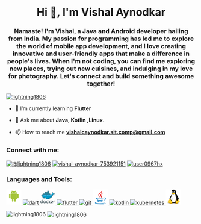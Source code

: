 <h1 align="center">Hi 👋, I'm Vishal Aynodkar</h1>
<h3 align="center">Namaste! I'm Vishal, a Java and Android developer hailing from India. My passion for programming has led me to explore the world of mobile app development, and I love creating innovative and user-friendly apps that make a difference in people's lives. When I'm not coding, you can find me exploring new places, trying out new cuisines, and indulging in my love for photography. Let's connect and build something awesome together!</h3>

<p align="left"> <a href="https://github.com/ryo-ma/github-profile-trophy"><img src="https://github-profile-trophy.vercel.app/?username=lightning1806" alt="lightning1806" /></a> </p>

- 🌱 I’m currently learning **Flutter**

- 💬 Ask me about **Java, Kotlin ,Linux.**

- 📫 How to reach me **vishalcaynodkar.sit.comp@gmail.com**

<h3 align="left">Connect with me:</h3>
<p align="left">
<a href="https://dev.to/@lightning1806" target="blank"><img align="center" src="https://raw.githubusercontent.com/rahuldkjain/github-profile-readme-generator/master/src/images/icons/Social/devto.svg" alt="@lightning1806" height="30" width="40" /></a>
<a href="https://linkedin.com/in/vishal-aynodkar-753921151" target="blank"><img align="center" src="https://raw.githubusercontent.com/rahuldkjain/github-profile-readme-generator/master/src/images/icons/Social/linked-in-alt.svg" alt="vishal-aynodkar-753921151" height="30" width="40" /></a>
<a href="https://www.leetcode.com/user0967hx" target="blank"><img align="center" src="https://raw.githubusercontent.com/rahuldkjain/github-profile-readme-generator/master/src/images/icons/Social/leet-code.svg" alt="user0967hx" height="30" width="40" /></a>
</p>

<h3 align="left">Languages and Tools:</h3>
<p align="left"> <a href="https://developer.android.com" target="_blank" rel="noreferrer"> <img src="https://raw.githubusercontent.com/devicons/devicon/master/icons/android/android-original-wordmark.svg" alt="android" width="40" height="40"/> </a> <a href="https://dart.dev" target="_blank" rel="noreferrer"> <img src="https://www.vectorlogo.zone/logos/dartlang/dartlang-icon.svg" alt="dart" width="40" height="40"/> </a> <a href="https://www.docker.com/" target="_blank" rel="noreferrer"> <img src="https://raw.githubusercontent.com/devicons/devicon/master/icons/docker/docker-original-wordmark.svg" alt="docker" width="40" height="40"/> </a> <a href="https://flutter.dev" target="_blank" rel="noreferrer"> <img src="https://www.vectorlogo.zone/logos/flutterio/flutterio-icon.svg" alt="flutter" width="40" height="40"/> </a> <a href="https://git-scm.com/" target="_blank" rel="noreferrer"> <img src="https://www.vectorlogo.zone/logos/git-scm/git-scm-icon.svg" alt="git" width="40" height="40"/> </a> <a href="https://www.java.com" target="_blank" rel="noreferrer"> <img src="https://raw.githubusercontent.com/devicons/devicon/master/icons/java/java-original.svg" alt="java" width="40" height="40"/> </a> <a href="https://kotlinlang.org" target="_blank" rel="noreferrer"> <img src="https://www.vectorlogo.zone/logos/kotlinlang/kotlinlang-icon.svg" alt="kotlin" width="40" height="40"/> </a> <a href="https://kubernetes.io" target="_blank" rel="noreferrer"> <img src="https://www.vectorlogo.zone/logos/kubernetes/kubernetes-icon.svg" alt="kubernetes" width="40" height="40"/> </a> <a href="https://www.linux.org/" target="_blank" rel="noreferrer"> <img src="https://raw.githubusercontent.com/devicons/devicon/master/icons/linux/linux-original.svg" alt="linux" width="40" height="40"/> </a> </p>

<p><img align="left" src="https://github-readme-stats.vercel.app/api/top-langs?username=lightning1806&show_icons=true&locale=en&layout=compact" alt="lightning1806" /></p>

<p>&nbsp;<img align="center" src="https://github-readme-stats.vercel.app/api?username=lightning1806&show_icons=true&locale=en" alt="lightning1806" /></p>
